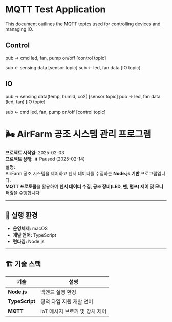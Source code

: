 # MQTT Test Application

This document outlines the MQTT topics used for controlling devices and managing IO.

## Control

pub -> cmd led, fan, pump on/off [control topic]

sub <- sensing data [sensor topic]
sub <- led, fan data [IO topic]

## IO

pub -> sensing data(temp, humid, co2) [sensor topic]
pub -> led, fan data (led, fan)  [IO topic]

sub <- cmd led, fan, pump on/off [control topic]



# 🌬️ **AirFarm 공조 시스템 관리 프로그램**

**프로젝트 시작일:** 2025-02-03  
**프로젝트 상태:** ⏸️ Paused (2025-02-14)  
**설명:**  
AirFarm 공조 시스템을 제어하고 센서 데이터를 수집하는 **Node.js 기반** 프로그램입니다.  
**MQTT 프로토콜**을 활용하여 **센서 데이터 수집, 공조 장비(LED, 팬, 펌프) 제어 및 모니터링**을 수행합니다.

---

## 🔧 **실행 환경**
- **운영체제:** macOS
- **개발 언어:** TypeScript
- **런타임:** Node.js

---

## 🏗 **기술 스택**
| 기술 | 설명 |
|------|------|
| **Node.js** | 백엔드 실행 환경 |
| **TypeScript** | 정적 타입 지원 개발 언어 |
| **MQTT** | IoT 메시지 브로커 및 장치 제어 |
